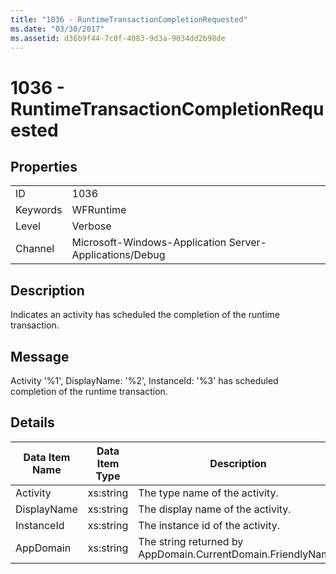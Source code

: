 ```yaml
---
title: "1036 - RuntimeTransactionCompletionRequested"
ms.date: "03/30/2017"
ms.assetid: d36b9f44-7c0f-4083-9d3a-9034dd2b98de
---
```

# 1036 - RuntimeTransactionCompletionRequested
## Properties  
  
|||  
|-|-|  
|ID|1036|  
|Keywords|WFRuntime|  
|Level|Verbose|  
|Channel|Microsoft-Windows-Application Server-Applications/Debug|  
  
## Description  
 Indicates an activity has scheduled the completion of the runtime transaction.  
  
## Message  
 Activity '%1', DisplayName: '%2', InstanceId: '%3' has scheduled completion of the runtime transaction.  
  
## Details  
  
|Data Item Name|Data Item Type|Description|  
|--------------------|--------------------|-----------------|  
|Activity|xs:string|The type name of the activity.|  
|DisplayName|xs:string|The display name of the activity.|  
|InstanceId|xs:string|The instance id of the activity.|  
|AppDomain|xs:string|The string returned by AppDomain.CurrentDomain.FriendlyName.|
